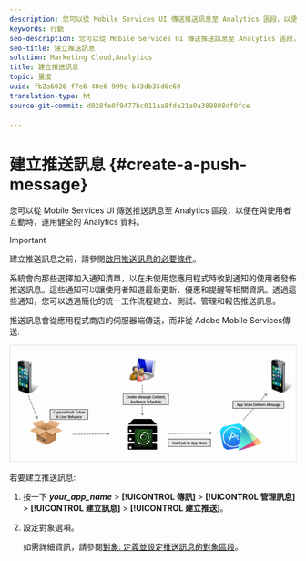 ```yaml
---
description: 您可以從 Mobile Services UI 傳送推送訊息至 Analytics 區段，以便在與使用者互動時，運用健全的 Analytics 資料。
keywords: 行動
seo-description: 您可以從 Mobile Services UI 傳送推送訊息至 Analytics 區段，以便在與使用者互動時，運用健全的 Analytics 資料。
seo-title: 建立推送訊息
solution: Marketing Cloud,Analytics
title: 建立推送訊息
topic: 量度
uuid: fb2a6026-f7e6-40e6-999e-b43db35d6c69
translation-type: ht
source-git-commit: d028fe0f9477bc011aa8fda21a0a389808df0fce

---
```



# 建立推送訊息 {#create-a-push-message}

您可以從 Mobile Services UI 傳送推送訊息至 Analytics 區段，以便在與使用者互動時，運用健全的 Analytics 資料。

>[!IMPORTANT]
>
>建立推送訊息之前，請參閱[啟用推送訊息的必要條件](/help/using/c-manage-app-settings/c-mob-confg-app/configure-push-messaging/prerequisites-push-messaging.md)。

系統會向那些選擇加入通知清單，以在未使用您應用程式時收到通知的使用者發佈推送訊息。這些通知可以讓使用者知道最新更新、優惠和提醒等相關資訊。透過這些通知，您可以透過簡化的統一工作流程建立、測試、管理和報告推送訊息。

推送訊息會從應用程式商店的伺服器端傳送，而非從 Adobe Mobile Services傳送:

![](assets/push_message_diagram.png)

若要建立推送訊息:

1. 按一下 ***your_app_name*** &gt; **[!UICONTROL 傳訊]** &gt; **[!UICONTROL 管理訊息]** &gt; **[!UICONTROL 建立訊息]** &gt; **[!UICONTROL 建立推送]**。
1. 設定對象選項。

   如需詳細資訊，請參閱[對象: 定義並設定推送訊息的對象區段](/help/using/in-app-messaging/t-create-push-message/c-audience-push-message.md)。
